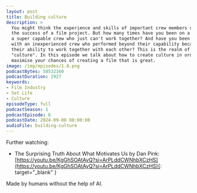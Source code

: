 ```yaml
---
layout: post
title: Building culture
description: >
  You might think the experience and skills of important crew members determine 
  the success of a film project. But how many times have you been on a set with 
  a super capable crew who just can't work together? And have you been on a set 
  with an inexperienced crew who performed beyond their capability because of 
  their ability to work together with each other? This is the realm of 
  "culture". In this episode we talk about how to create culture in order to 
  maximise your chances of creating a film that is great.
image: /img/episodes/1.6.png
podcastBytes: 58532160
podcastDuration: 2927
keywords:
- Film Industry
- Set Life
- Culture
episodeType: full
podcastSeason: 1
podcastEpisode: 6
podcastDate: 2024-09-08 08:00:00
audioFile: building-culture
---
```


Further watching:

- The Surprising Truth About What Motivates Us by Dan Pink: [https://youtu.be/KgGhSOAtAyQ?si=ArPLddCWNhbXCzHS](https://youtu.be/KgGhSOAtAyQ?si=ArPLddCWNhbXCzHS){: target="_blank" }

Made by humans without the help of AI.